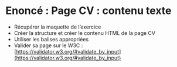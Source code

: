 # Enoncé : Page CV : contenu texte

- Récupérer la maquette de l’exercice
- Créer la structure et créer le contenu HTML de la page CV
- Utiliser les balises appropriées
- Valider sa page sur le W3C : [https://validator.w3.org/#validate_by_input](https://validator.w3.org/#validate_by_input)
